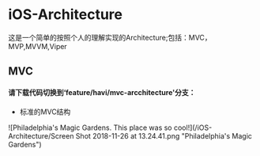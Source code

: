# iOS-Architecture
这是一个简单的按照个人的理解实现的Architecture;包括：MVC，MVP,MVVM,Viper

## MVC
#### 请下载代码切换到‘feature/havi/mvc-arcchitecture'分支：
- 标准的MVC结构

![Philadelphia's Magic Gardens. This place was so cool!](/iOS-Architecture/Screen Shot 2018-11-26 at 13.24.41.png "Philadelphia's Magic Gardens")
